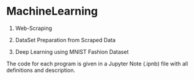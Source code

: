 # MachineLearning

1. Web-Scraping  

2. DataSet Preparation from Scraped Data  

3. Deep Learning using MNIST Fashion Dataset   

The code for each program is given in a Jupyter Note (.ipnb) file with all definitions and description.

